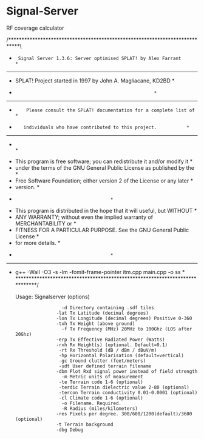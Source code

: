 Signal-Server
=============

RF coverage calculator

/****************************************************************************\
*	   Signal Server 1.3.6: Server optimised SPLAT! by Alex Farrant      *
******************************************************************************
*	SPLAT! Project started in 1997 by John A. Magliacane, KD2BD 	     *
*					                                     *
******************************************************************************
*         Please consult the SPLAT! documentation for a complete list of     *
*	     individuals who have contributed to this project. 		     *
******************************************************************************
*                                                                            *
*  This program is free software; you can redistribute it and/or modify it   *
*  under the terms of the GNU General Public License as published by the     *
*  Free Software Foundation; either version 2 of the License or any later    *
*  version.								     *
* 									     *
*  This program is distributed in the hope that it will useful, but WITHOUT  *
*  ANY WARRANTY; without even the implied warranty of MERCHANTABILITY or     *
*  FITNESS FOR A PARTICULAR PURPOSE.  See the GNU General Public License     *
*  for more details.							     *
*									     *
******************************************************************************
* g++ -Wall -O3 -s -lm -fomit-frame-pointer itm.cpp main.cpp -o ss           * 
\****************************************************************************/

	Usage: Signalserver (options)
	
			
                       -d Directory containing .sdf tiles
                     -lat Tx Latitude (decimal degrees)
                     -lon Tx Longitude (decimal degrees) Positive 0-360 
                     -txh Tx Height (above ground)
                       -f Tx Frequency (MHz) 20MHz to 100Ghz (LOS after 20Ghz)
                     -erp Tx Effective Radiated Power (Watts)
		             -rxh Rx Height(s) (optional. Default=0.1)
                      -rt Rx Threshold (dB / dBm / dBuV/m)
                      -hp Horizontal Polarisation (default=vertical)
		              -gc Ground clutter (feet/meters)
                      -udt User defined terrain filename
	                 -dbm Plot Rxd signal power instead of field strength
	                   -m Metric units of measurement
                      -te Terrain code 1-6 (optional)
                      -terdic Terrain dielectric value 2-80 (optional)
	                  -tercon Terrain conductivity 0.01-0.0001 (optional)
                      -cl Climate code 1-6 (optional)
                       -o Filename. Required. 
                       -R Radius (miles/kilometers)
                     -res Pixels per degree. 300/600/1200(default)/3600 (optional)
                     -t Terrain background
				     -dbg Debug